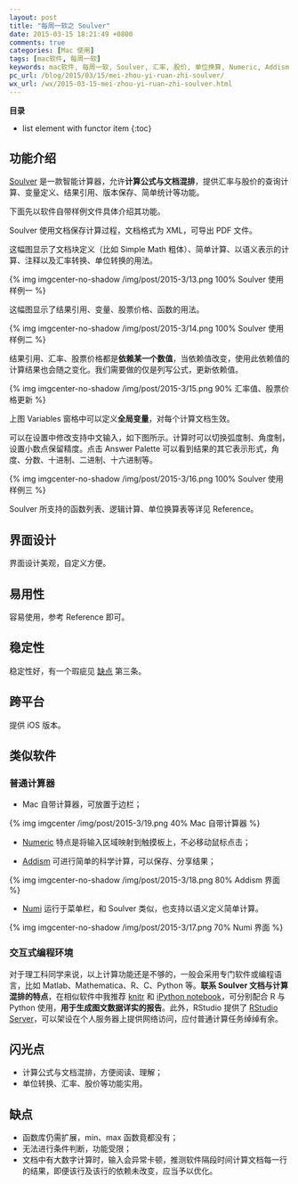 ```yaml
---
layout: post
title: "每周一软之 Soulver"
date: 2015-03-15 18:21:49 +0800
comments: true
categories: [Mac 使用]
tags: [mac软件, 每周一软]
keywords: mac软件, 每周一软, Soulver, 汇率, 股价, 单位换算, Numeric, Addism, Numi, Rstudio Server, knitr, iPython notebook
pc_url: /blog/2015/03/15/mei-zhou-yi-ruan-zhi-soulver/
wx_url: /wx/2015-03-15-mei-zhou-yi-ruan-zhi-soulver.html
---
```


__目录__

* list element with functor item
{:toc}

<!-- excerpt start -->

## 功能介绍

[Soulver](http://www.acqualia.com/soulver/) 是一款智能计算器，允许**计算公式与文档混排**，提供汇率与股价的查询计算、变量定义、结果引用、版本保存、简单统计等功能。

下面先以软件自带样例文件具体介绍其功能。

Soulver 使用文档保存计算过程，文档格式为 XML，可导出 PDF 文件。

这幅图显示了文档块定义（比如 Simple Math 粗体）、简单计算、以语义表示的计算、注释以及汇率转换、单位转换的用法。

{% img imgcenter-no-shadow /img/post/2015-3/13.png 100% Soulver 使用样例一 %}

<!-- excerpt end -->

这幅图显示了结果引用、变量、股票价格、函数的用法。

{% img imgcenter-no-shadow /img/post/2015-3/14.png 100% Soulver 使用样例二 %}

结果引用、汇率、股票价格都是**依赖某一个数值**，当依赖值改变，使用此依赖值的计算结果也会随之变化。我们需要做的仅是列写公式，更新依赖值。

{% img imgcenter-no-shadow /img/post/2015-3/15.png 90% 汇率值、股票价格更新 %}

上图 Variables 窗格中可以定义**全局变量**，对每个计算文档生效。

可以在设置中修改支持中文输入，如下图所示。计算时可以切换弧度制、角度制，设置小数点保留精度。点击 Answer Palette 可以看到结果的其它表示形式，角度、分数、十进制、二进制、十六进制等。

{% img imgcenter-no-shadow /img/post/2015-3/16.png 100%  Soulver 使用样例三 %}

Soulver 所支持的函数列表、逻辑计算、单位换算表等详见 Reference。

## 界面设计

界面设计美观，自定义方便。

## 易用性

容易使用，参考 Reference 即可。

## 稳定性

稳定性好，有一个瑕疵见 [缺点](#section-8) 第三条。

## 跨平台

提供 iOS 版本。

## 类似软件

### 普通计算器

- Mac 自带计算器，可放置于边栏；
	
{% img imgcenter /img/post/2015-3/19.png 40% Mac 自带计算器 %}

- [Numeric](https://itunes.apple.com/cn/app/numeric/id564960788?mt=12) 特点是将输入区域映射到触摸板上，不必移动鼠标点击；

- [Addism](https://itunes.apple.com/us/app/addism-the-calculator/id943947757?mt=12) 可进行简单的科学计算，可以保存、分享结果；

{% img imgcenter-no-shadow /img/post/2015-3/18.png 80%  Addism 界面 %}

- [Numi](http://getnumi.info/) 运行于菜单栏，和 Soulver 类似，也支持以语义定义简单计算。

{% img imgcenter-no-shadow /img/post/2015-3/17.png 70%  Numi 界面 %}

### 交互式编程环境

对于理工科同学来说，以上计算功能还是不够的，一般会采用专门软件或编程语言，比如 Matlab、Mathematica、R、C、Python 等。**联系 Soulver 文档与计算混排的特点**，在相似软件中我推荐 [knitr](http://yihui.name/knitr/) 和 [iPython notebook](http://ipython.org/notebook.html)，可分别配合 R 与 Python 使用，**用于生成图文数据详实的报告**。此外，RStudio 提供了 [RStudio Server](http://www.rstudio.com/products/rstudio/download-server/)，可以架设在个人服务器上提供网络访问，应付普通计算任务绰绰有余。

## 闪光点

- 计算公式与文档混排，方便阅读、理解；
- 单位转换、汇率、股价等功能实用。

## 缺点

- 函数库仍需扩展，min、max 函数竟都没有；
- 无法进行条件判断，功能受限；
- 文档中有大数字计算时，输入会异常卡顿，推测软件隔段时间计算文档每一行的结果，即便该行及该行的依赖未改变，应当予以优化。